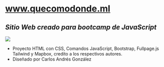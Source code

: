 # www.quecomodonde.ml
## _Sitio Web creado para bootcamp de JavaScript_


[![](https://quecomodonde.netlify.app/img/Logo/Logo%20colores.png)](www.quecomodonde.ml)




- Proyecto HTML con CSS, Comandos JavaScript, Bootstrap, Fullpage.js Tailwind y Mapbox, credito a los respectivos autores.
- Diseñado por Carlos Andrés González


